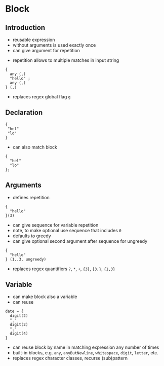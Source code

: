 # Block



## Introduction

- reusable expression
- without arguments is used exactly once
- can give argument for repetition
<!-- todo: does this really cover all grouping functionality of regex? -->
- repetition allows to multiple matches in input string

```
{
  any (,)
  "hello" ;
  any (,)
} (,)
```

- replaces regex global flag `g`



## Declaration

```
{
 "hel"
 "lo"
}
```

- can also match block

```
{
  "hel"
  "lo"
};
```



## Arguments

<!-- todo: find different way than argument, looks ugly -->
- defines repetition

```
{
  "hello"
}(3)
```

- can give sequence for variable repetition
- note, to make optional use sequence that includes `0`
- defaults to greedy
- can give optional second argument after sequence for ungreedy

```
{
  "hello"
} (1..3, ungreedy)
```

- replaces regex quantifiers `?`, `*`, `+`, `{3}`, `{3,}`, `{1,3}` 



## Variable

- can make block also a variable
- can reuse

```
date = {
  digit(2)
  "."
  digit(2)
  "."
  digit(4)
}
```

- can reuse block by name in matching expression any number of times
- built-in blocks, e.g. `any`, `anyButNewline`, `whitespace`, `digit`, `letter`, etc.
- replaces regex character classes, recurse (sub)pattern
